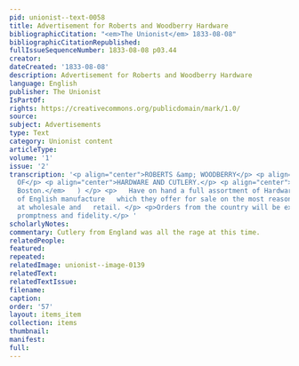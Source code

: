 ```yaml
---
pid: unionist--text-0058
title: Advertisement for Roberts and Woodberry Hardware
bibliographicCitation: "<em>The Unionist</em> 1833-08-08"
bibliographicCitationRepublished: 
fullIssueSequenceNumber: 1833-08-08 p03.44
creator: 
dateCreated: '1833-08-08'
description: Advertisement for Roberts and Woodberry Hardware
language: English
publisher: The Unionist
IsPartOf: 
rights: https://creativecommons.org/publicdomain/mark/1.0/
source: 
subject: Advertisements
type: Text
category: Unionist content
articleType: 
volume: '1'
issue: '2'
transcription: '<p align="center">ROBERTS &amp; WOODBERRY</p> <p align="center">IMPORTERS
  OF</p> <p align="center">HARDWARE AND CUTLERY.</p> <p align="center">   (   <em>No.</em>   5.   <em>Union-street,
  Boston.</em>   ) </p> <p>   Have on hand a full assortment of Hardware and Cutlery,
  of English manufacture   which they offer for sale on the most reasonable terms,
  at wholesale and   retail. </p> <p>Orders from the country will be executed with
  promptness and fidelity.</p> '
scholarlyNotes: 
commentary: Cutlery from England was all the rage at this time.
relatedPeople: 
featured: 
repeated: 
relatedImage: unionist--image-0139
relatedText: 
relatedTextIssue: 
filename: 
caption: 
order: '57'
layout: items_item
collection: items
thumbnail: 
manifest: 
full: 
---
```

